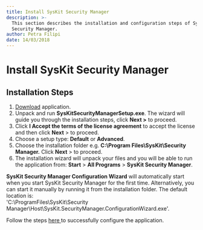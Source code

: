 ```yaml
---
title: Install SysKit Security Manager
description: >-
  This section describes the installation and configuration steps of Syskit
  Security Manager.
author: Petra Filipi
date: 14/03/2018
---
```


# Install SysKit Security Manager

## Installation Steps

1. [Download](https://www.syskit.com/products/security-manager/download) application.
2. Unpack and run **SysKitSecurityManagerSetup.exe**. The wizard will guide you through the installation steps, click **Next &gt;** to proceed. 
3. Click **I Accept the terms of the license agreement** to accept the license and then click **Next** &gt; to proceed.
4. Choose a setup type:  **Default** or **Advanced**. 
5. Choose the installation folder e.g. **C:\Program Files\SysKit\Security Manager.** Click **Next** &gt; to proceed.
6. The installation wizard will unpack your files and you will be able to run the application from: **Start** &gt; **All Programs** &gt; **SysKit Security Manager**. 

**SysKit Security Manager Configuration Wizard** will automatically start when you start SysKit Security Manager for the first time. Alternatively, you can start it manually by running it from the installation folder. The default location is:   
'C:\ProgramFiles\SysKit\Security Manager\Host\SysKit.SecurityManager.ConfigurationWizard.exe'.

Follow the steps [here ](../configuration.md)to successfully configure the application.

